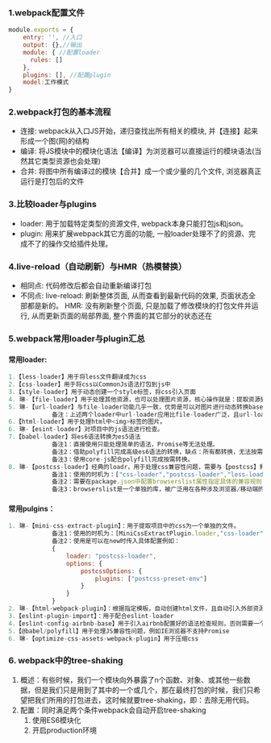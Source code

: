 ### 1.webpack配置文件
```js
module.exports = {	
    entry: '', //入口
    output: {},//输出
    module: { //配置loader
      rules: []
    },
    plugins: [], //配置plugin
    model:工作模式
}
```

### 2.webpack打包的基本流程
- 连接: webpack从入口JS开始，递归查找出所有相关的模块, 并【连接】起来形成一个图(网)的结构
- 编译: 将JS模块中的模块化语法【编译】为浏览器可以直接运行的模块语法(当然其它类型资源也会处理)
- 合并: 将图中所有编译过的模块【合并】成一个或少量的几个文件, 浏览器真正运行是打包后的文件

### 3.比较loader与plugins

- loader: 用于加载特定类型的资源文件, webpack本身只能打包js和json。
- plugin: 用来扩展webpack其它方面的功能, 一般loader处理不了的资源、完成不了的操作交给插件处理。

### 4.live-reload（自动刷新）与HMR（热模替换）
- 相同点: 
  		代码修改后都会自动重新编译打包
- 不同点: 
  		live-reload: 刷新整体页面, 从而查看到最新代码的效果, 页面状态全部都是新的。
  HMR: 没有刷新整个页面, 只是加载了修改模块的打包文件并运行,
  从而更新页面的局部界面, 整个界面的其它部分的状态还在

### 5.webpack常用loader与plugin汇总
#### 常用loader:

```js
1.【less-loader】用于将less文件翻译成为css
2.【css-loader】用于将css以CommonJs语法打包到js中
3.【style-loader】用于动态创建一个style标签，将css引入页面
4. 琳-【file-loader】用于处理其他资源，也可以处理图片资源，核心操作就是：提取资源到指定位置，且可修改文件名等操作。
5. 琳-【url-loader】与file-loader功能几乎一致，优势是可以对图片进行动态转换base64编码（控制limit属性值可以控制阈值）。
			备注：上述两个loader中url-loader应用比file-loader广泛，且url-loader是file-loader的上层封装。
6.【html-loader】用于处理html中<img>标签的图片。
6. 琳-【esint-loader】对项目中的js语法进行检查。		
7.【babel-loader】将es6语法转换为es5语法
			备注1：直接使用只能处理简单的语法，Promise等无法处理。
			备注2：借助polyfill完成高级es6语法的转换，缺点：所有都转换，无法按需转换，生成的js体积大。
			备注3：使用core-js配合polyfill完成按需转换。
8. 琳-【postcss-loader】经典的loadr，用于处理css兼容性问题，需要与【postcss】和【postcss-preset-env】配合使用
			备注1：使用的时机为：["css-loader","postcss-loader","less-loader"]。
			备注2：需要在package.json中配置browserslist属性指定具体的兼容规则
			备注3：browserslist是一个单独的库，被广泛用在各种涉及浏览器/移动端的兼容性支持工具中
```

#### 常用pulgins：


```js
1. 琳-【mini-css-extract-plugin】：用于提取项目中的css为一个单独的文件。
			备注1：使用的时机为：[MiniCssExtractPlugin.loader,"css-loader","postcss-loader",less-loader"]。
			备注2：使用是可以在new时传入具体配置例如：
			{
                loader: "postcss-loader",
                options: {
                    postcssOptions: {
                        plugins: ["postcss-preset-env"]
                    }
                }
            }
2. 琳-【html-webpack-plugin】：根据指定模板，自动创建html文件，且自动引入外部资源
3.【eslint-plugin-import】：用于配合eslint-loader
4.【eslint-config-airbnb-base】用于引入airbnb配置好的语法检查规则，否则需要一个一个配置，比较麻烦
5.【@babel/polyfill】用于处理JS兼容性问题，例如IE浏览器不支持Promise
6. 琳-【optimize-css-assets-webpack-plugin】用于压缩css	
```

### 6. webpack中的tree-shaking

1. 概述：有些时候，我们一个模块向外暴露了n个函数、对象、或其他一些数据，但是我们只是用到了其中的一个或几个，那在最终打包的时候，我们只希望把我们所用的打包进去，这时候就要tree-shaking，即：去除无用代码。
2. 配置：同时满足两个条件webpack会自动开启tree-shaking
   1. 使用ES6模块化  
    2. 开启production环境